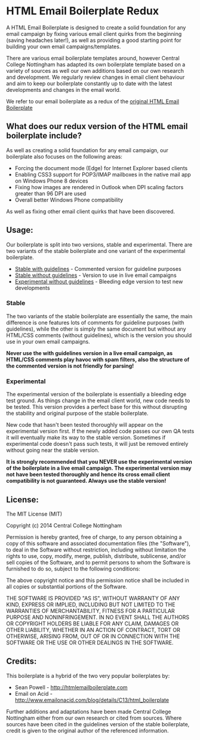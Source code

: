 HTML Email Boilerplate Redux
==============================================

A HTML Email Boilerplate is designed to create a solid foundation for any email campaign by fixing various email client quirks from the beginning (saving headaches later!), as well as providing a good starting point for building your own email campaigns/templates.

There are various email boilerplate templates around, however Central College Nottingham has adapted its own boilerplate template based on a variety of sources as well our own additions based on our own research and development. We regularly review changes in email client behaviour and aim to keep our boilerplate constantly up to date with the latest developments and changes in the email world.

We refer to our email boilerplate as a redux of the [original HTML Email Boilerplate](http://htmlemailboilerplate.com/)

## What does our redux version of the HTML email boilerplate include?

As well as creating a solid foundation for any email campaign, our boilerplate also focuses on the following areas:

* Forcing the document mode (Edge) for Internet Explorer based clients
* Enabling CSS3 support for POP3/IMAP mailboxes in the native mail app on Windows Phone 8 devices
* Fixing how images are rendered in Outlook when DPI scaling factors greater than 96 DPI are used
* Overall better Windows Phone compatibility

As well as fixing other email client quirks that have been discovered.

## Usage:

Our boilerplate is split into two versions, stable and experimental. There are two variants of the stable boilerplate and one variant of the experimental boilerplate.

* [Stable with guidelines](https://raw.githubusercontent.com/centralcollegenottingham/html-email-boilerplate-redux/master/htmlemail-boilerplate-stable-with-guidelines.html) - Commented version for guideline purposes
* [Stable without guidelines](https://raw.githubusercontent.com/centralcollegenottingham/html-email-boilerplate-redux/master/htmlemail-boilerplate-stable-without-guidelines.html) - Version to use in live email campaigns
* [Experimental without guidelines](https://raw.githubusercontent.com/centralcollegenottingham/html-email-boilerplate-redux/master/htmlemail-boilerplate-experimental-without-guidelines.html) - Bleeding edge version to test new developments

### Stable

The two variants of the stable boilerplate are essentially the same, the main difference is one features lots of comments for guideline purposes (with guidelines), while the other is simply the same document but without any HTML/CSS comments (without guidelines), which is the version you should use in your own email campaigns.

**Never use the with guidelines version in a live email campaign, as HTML/CSS comments play havoc with spam filters, also the structure of the commented version is not friendly for parsing!**

### Experimental

The experimental version of the boilerplate is essentially a bleeding edge test ground. As things change in the email client world, new code needs to be tested. This version provides a perfect base for this without disrupting the stability and original purpose of the stable boilerplate.

New code that hasn't been tested thoroughly will appear on the experimental version first. If the newly added code passes our own QA tests it will eventually make its way to the stable version. Sometimes if experimental code doesn't pass such tests, it will just be removed entirely without going near the stable version.

**It is strongly recommended that you NEVER use the experimental version of the boilerplate in a live email campaign. The experimental version may not have been tested thoroughly and hence its cross email client compatibility is not guaranteed. Always use the stable version!**

## License:

The MIT License (MIT)

Copyright (c) 2014 Central College Nottingham

Permission is hereby granted, free of charge, to any person obtaining a copy
of this software and associated documentation files (the "Software"), to deal
in the Software without restriction, including without limitation the rights
to use, copy, modify, merge, publish, distribute, sublicense, and/or sell
copies of the Software, and to permit persons to whom the Software is
furnished to do so, subject to the following conditions:

The above copyright notice and this permission notice shall be included in
all copies or substantial portions of the Software.

THE SOFTWARE IS PROVIDED "AS IS", WITHOUT WARRANTY OF ANY KIND, EXPRESS OR
IMPLIED, INCLUDING BUT NOT LIMITED TO THE WARRANTIES OF MERCHANTABILITY,
FITNESS FOR A PARTICULAR PURPOSE AND NONINFRINGEMENT. IN NO EVENT SHALL THE
AUTHORS OR COPYRIGHT HOLDERS BE LIABLE FOR ANY CLAIM, DAMAGES OR OTHER
LIABILITY, WHETHER IN AN ACTION OF CONTRACT, TORT OR OTHERWISE, ARISING FROM,
OUT OF OR IN CONNECTION WITH THE SOFTWARE OR THE USE OR OTHER DEALINGS IN
THE SOFTWARE.

## Credits:

This boilerplate is a hybrid of the two very popular boilerplates by:

* Sean Powell - http://htmlemailboilerplate.com
* Email on Acid - http://www.emailonacid.com/blog/details/C13/html_boilerplate

Further additions and adaptations have been made Central College Nottingham either from our own research or cited from sources. Where sources have been cited in the guidelines version of the stable boilerplate, credit is given to the original author of the referenced information.



